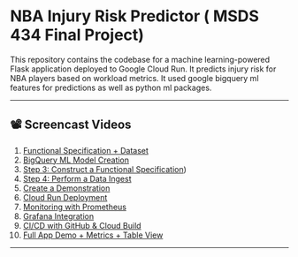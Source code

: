 # NBA Injury Risk Predictor ( MSDS 434 Final Project)

This repository contains the codebase for a machine learning-powered Flask application deployed to Google Cloud Run. It predicts injury risk for NBA players based on workload metrics. It used google bigquery ml features for predictions as well as python ml packages.


---

## 📽️ Screencast Videos

1. [Functional Specification + Dataset](https://your-link-1)
2. [BigQuery ML Model Creation](https://your-link-2)
3. [Step 3: Construct a Functional Specification](https://northwestern.hosted.panopto.com/Panopto/Pages/Viewer.aspx?id=401dda96-e905-4abc-8783-b2c500eafdaa&start=0))
4. [Step 4: Perform a Data Ingest](https://northwestern.hosted.panopto.com/Panopto/Pages/Viewer.aspx?id=d1c92949-cc1b-4d66-b7bb-b2cc00f08329&start=0)
5. [Create a Demonstration](https://your-link-5)
6. [Cloud Run Deployment](https://your-link-6)
7. [Monitoring with Prometheus](https://your-link-7)
8. [Grafana Integration](https://your-link-8)
9. [CI/CD with GitHub & Cloud Build](https://your-link-9)
10. [Full App Demo + Metrics + Table View](https://your-link-10)

---
